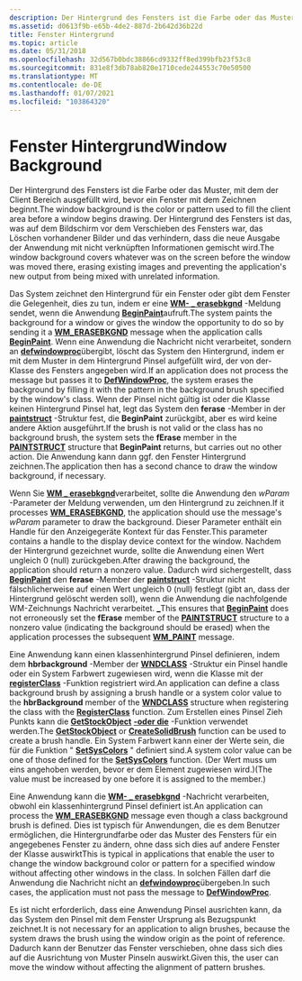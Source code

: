 ```yaml
---
description: Der Hintergrund des Fensters ist die Farbe oder das Muster, mit dem der Client Bereich ausgefüllt wird, bevor ein Fenster mit dem Zeichnen beginnt.
ms.assetid: d0613f9b-e65b-4de2-887d-2b642d36b22d
title: Fenster Hintergrund
ms.topic: article
ms.date: 05/31/2018
ms.openlocfilehash: 32d567b0bdc38866cd9332ff8ed399bfb23f53c8
ms.sourcegitcommit: 831e8f3db78ab820e1710cede244553c70e50500
ms.translationtype: MT
ms.contentlocale: de-DE
ms.lasthandoff: 01/07/2021
ms.locfileid: "103864320"
---
```

# <a name="window-background"></a><span data-ttu-id="60080-103">Fenster Hintergrund</span><span class="sxs-lookup"><span data-stu-id="60080-103">Window Background</span></span>

<span data-ttu-id="60080-104">Der Hintergrund des Fensters ist die Farbe oder das Muster, mit dem der Client Bereich ausgefüllt wird, bevor ein Fenster mit dem Zeichnen beginnt.</span><span class="sxs-lookup"><span data-stu-id="60080-104">The window background is the color or pattern used to fill the client area before a window begins drawing.</span></span> <span data-ttu-id="60080-105">Der Hintergrund des Fensters ist das, was auf dem Bildschirm vor dem Verschieben des Fensters war, das Löschen vorhandener Bilder und das verhindern, dass die neue Ausgabe der Anwendung mit nicht verknüpften Informationen gemischt wird.</span><span class="sxs-lookup"><span data-stu-id="60080-105">The window background covers whatever was on the screen before the window was moved there, erasing existing images and preventing the application's new output from being mixed with unrelated information.</span></span>

<span data-ttu-id="60080-106">Das System zeichnet den Hintergrund für ein Fenster oder gibt dem Fenster die Gelegenheit, dies zu tun, indem er eine [**WM- \_ erasebkgnd**](../winmsg/wm-erasebkgnd.md) -Meldung sendet, wenn die Anwendung [**BeginPaint**](/windows/desktop/api/Winuser/nf-winuser-beginpaint)aufruft.</span><span class="sxs-lookup"><span data-stu-id="60080-106">The system paints the background for a window or gives the window the opportunity to do so by sending it a [**WM\_ERASEBKGND**](../winmsg/wm-erasebkgnd.md) message when the application calls [**BeginPaint**](/windows/desktop/api/Winuser/nf-winuser-beginpaint).</span></span> <span data-ttu-id="60080-107">Wenn eine Anwendung die Nachricht nicht verarbeitet, sondern an [**defwindowproc**](/windows/desktop/api/winuser/nf-winuser-defwindowproca)übergibt, löscht das System den Hintergrund, indem er mit dem Muster in dem Hintergrund Pinsel aufgefüllt wird, der von der-Klasse des Fensters angegeben wird.</span><span class="sxs-lookup"><span data-stu-id="60080-107">If an application does not process the message but passes it to [**DefWindowProc**](/windows/desktop/api/winuser/nf-winuser-defwindowproca), the system erases the background by filling it with the pattern in the background brush specified by the window's class.</span></span> <span data-ttu-id="60080-108">Wenn der Pinsel nicht gültig ist oder die Klasse keinen Hintergrund Pinsel hat, legt das System den **ferase** -Member in der [**paintstruct**](/windows/win32/api/winuser/ns-winuser-paintstruct) -Struktur fest, die **BeginPaint** zurückgibt, aber es wird keine andere Aktion ausgeführt.</span><span class="sxs-lookup"><span data-stu-id="60080-108">If the brush is not valid or the class has no background brush, the system sets the **fErase** member in the [**PAINTSTRUCT**](/windows/win32/api/winuser/ns-winuser-paintstruct) structure that **BeginPaint** returns, but carries out no other action.</span></span> <span data-ttu-id="60080-109">Die Anwendung kann dann ggf. den Fenster Hintergrund zeichnen.</span><span class="sxs-lookup"><span data-stu-id="60080-109">The application then has a second chance to draw the window background, if necessary.</span></span>

<span data-ttu-id="60080-110">Wenn Sie [**WM \_ erasebkgnd**](../winmsg/wm-erasebkgnd.md)verarbeitet, sollte die Anwendung den *wParam* -Parameter der Meldung verwenden, um den Hintergrund zu zeichnen.</span><span class="sxs-lookup"><span data-stu-id="60080-110">If it processes [**WM\_ERASEBKGND**](../winmsg/wm-erasebkgnd.md), the application should use the message's *wParam* parameter to draw the background.</span></span> <span data-ttu-id="60080-111">Dieser Parameter enthält ein Handle für den Anzeigegeräte Kontext für das Fenster.</span><span class="sxs-lookup"><span data-stu-id="60080-111">This parameter contains a handle to the display device context for the window.</span></span> <span data-ttu-id="60080-112">Nachdem der Hintergrund gezeichnet wurde, sollte die Anwendung einen Wert ungleich 0 (null) zurückgeben.</span><span class="sxs-lookup"><span data-stu-id="60080-112">After drawing the background, the application should return a nonzero value.</span></span> <span data-ttu-id="60080-113">Dadurch wird sichergestellt, dass [**BeginPaint**](/windows/desktop/api/Winuser/nf-winuser-beginpaint) den **ferase** -Member der [**paintstruct**](/windows/win32/api/winuser/ns-winuser-paintstruct) -Struktur nicht fälschlicherweise auf einen Wert ungleich 0 (null) festlegt (gibt an, dass der Hintergrund gelöscht werden soll), wenn die Anwendung die nachfolgende WM-Zeichnungs Nachricht verarbeitet. [**\_**](wm-paint.md)</span><span class="sxs-lookup"><span data-stu-id="60080-113">This ensures that [**BeginPaint**](/windows/desktop/api/Winuser/nf-winuser-beginpaint) does not erroneously set the **fErase** member of the [**PAINTSTRUCT**](/windows/win32/api/winuser/ns-winuser-paintstruct) structure to a nonzero value (indicating the background should be erased) when the application processes the subsequent [**WM\_PAINT**](wm-paint.md) message.</span></span>

<span data-ttu-id="60080-114">Eine Anwendung kann einen klassenhintergrund Pinsel definieren, indem dem **hbrbackground** -Member der [**WNDCLASS**](/windows/win32/api/winuser/ns-winuser-wndclassa) -Struktur ein Pinsel handle oder ein System Farbwert zugewiesen wird, wenn die Klasse mit der [**registerClass**](/windows/win32/api/winuser/nf-winuser-registerclassa) -Funktion registriert wird.</span><span class="sxs-lookup"><span data-stu-id="60080-114">An application can define a class background brush by assigning a brush handle or a system color value to the **hbrBackground** member of the [**WNDCLASS**](/windows/win32/api/winuser/ns-winuser-wndclassa) structure when registering the class with the [**RegisterClass**](/windows/win32/api/winuser/nf-winuser-registerclassa) function.</span></span> <span data-ttu-id="60080-115">Zum Erstellen eines Pinsel Zieh Punkts kann die [**GetStockObject**](/windows/desktop/api/Wingdi/nf-wingdi-getstockobject) [**-oder die**](/windows/desktop/api/Wingdi/nf-wingdi-createsolidbrush) -Funktion verwendet werden.</span><span class="sxs-lookup"><span data-stu-id="60080-115">The [**GetStockObject**](/windows/desktop/api/Wingdi/nf-wingdi-getstockobject) or [**CreateSolidBrush**](/windows/desktop/api/Wingdi/nf-wingdi-createsolidbrush) function can be used to create a brush handle.</span></span> <span data-ttu-id="60080-116">Ein System Farbwert kann einer der Werte sein, die für die Funktion " [**SetSysColors**](/windows/win32/api/winuser/nf-winuser-setsyscolors) " definiert sind.</span><span class="sxs-lookup"><span data-stu-id="60080-116">A system color value can be one of those defined for the [**SetSysColors**](/windows/win32/api/winuser/nf-winuser-setsyscolors) function.</span></span> <span data-ttu-id="60080-117">(Der Wert muss um eins angehoben werden, bevor er dem Element zugewiesen wird.)</span><span class="sxs-lookup"><span data-stu-id="60080-117">(The value must be increased by one before it is assigned to the member.)</span></span>

<span data-ttu-id="60080-118">Eine Anwendung kann die [**WM- \_ erasebkgnd**](../winmsg/wm-erasebkgnd.md) -Nachricht verarbeiten, obwohl ein klassenhintergrund Pinsel definiert ist.</span><span class="sxs-lookup"><span data-stu-id="60080-118">An application can process the [**WM\_ERASEBKGND**](../winmsg/wm-erasebkgnd.md) message even though a class background brush is defined.</span></span> <span data-ttu-id="60080-119">Dies ist typisch für Anwendungen, die es dem Benutzer ermöglichen, die Hintergrundfarbe oder das Muster des Fensters für ein angegebenes Fenster zu ändern, ohne dass sich dies auf andere Fenster der Klasse auswirkt</span><span class="sxs-lookup"><span data-stu-id="60080-119">This is typical in applications that enable the user to change the window background color or pattern for a specified window without affecting other windows in the class.</span></span> <span data-ttu-id="60080-120">In solchen Fällen darf die Anwendung die Nachricht nicht an [**defwindowproc**](/windows/desktop/api/winuser/nf-winuser-defwindowproca)übergeben.</span><span class="sxs-lookup"><span data-stu-id="60080-120">In such cases, the application must not pass the message to [**DefWindowProc**](/windows/desktop/api/winuser/nf-winuser-defwindowproca).</span></span>

<span data-ttu-id="60080-121">Es ist nicht erforderlich, dass eine Anwendung Pinsel ausrichten kann, da das System den Pinsel mit dem Fenster Ursprung als Bezugspunkt zeichnet.</span><span class="sxs-lookup"><span data-stu-id="60080-121">It is not necessary for an application to align brushes, because the system draws the brush using the window origin as the point of reference.</span></span> <span data-ttu-id="60080-122">Dadurch kann der Benutzer das Fenster verschieben, ohne dass sich dies auf die Ausrichtung von Muster Pinseln auswirkt.</span><span class="sxs-lookup"><span data-stu-id="60080-122">Given this, the user can move the window without affecting the alignment of pattern brushes.</span></span>

 

 
